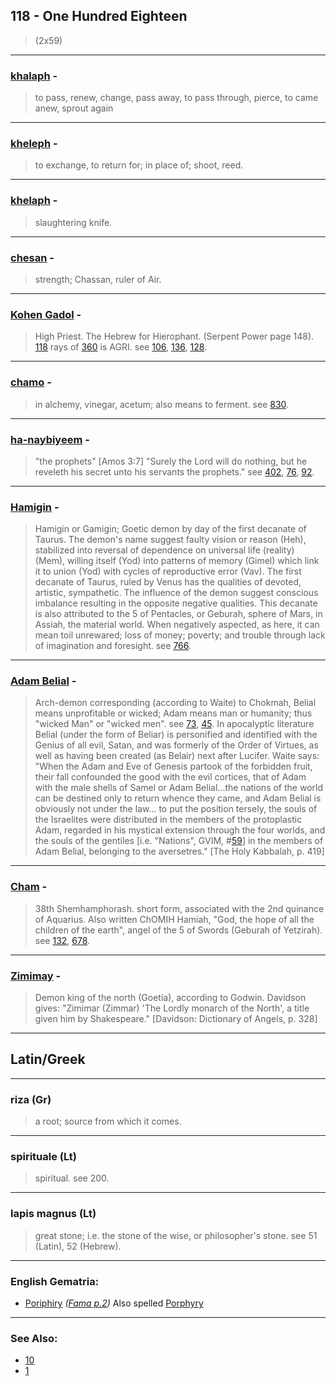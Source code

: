 ## 118 - One Hundred Eighteen
> (2x59)

---

### [khalaph](/keys/ChLP) - 
> to pass, renew, change, pass away, to pass through, pierce, to came anew, sprout again

---

### [kheleph](/keys/ChLP) - 
> to exchange, to return for; in place of; shoot, reed.

---

### [khelaph](/keys/ChLP) - 
> slaughtering knife.

---

### [chesan](/keys/ChSN) - 
> strength; Chassan, ruler of Air.

---

### [Kohen Gadol](/keys/KHN.GDVL) - 
> High Priest. The Hebrew for Hierophant. (Serpent Power page 148). [118](118) rays of [360](360) is AGRI. see [106](106), [136](136), [128](128).

---

### [chamo](/keys/ChMO) - 
> in alchemy, vinegar, acetum; also means to ferment.
see [830](830).

---

### [ha-naybiyeem](/keys/HNBIAIM) - 
> "the prophets" [Amos 3:7] "Surely the Lord will do nothing, but he reveleth his secret unto his servants the prophets." see [402](402), [76](76), [92](92).

---

### [Hamigin](/keys/HMIGIN) - 
> Hamigin or Gamigin; Goetic demon by day of the first decanate of Taurus. The demon's name suggest faulty vision or reason (Heh), stabilized into reversal of dependence on universal life (reality) (Mem), willing itself (Yod) into patterns of memory (Gimel) which link it to union (Yod) with cycles of reproductive error (Vav). The first decanate of Taurus, ruled by Venus has the qualities of devoted, artistic, sympathetic. The influence of the demon suggest conscious imbalance resulting in the opposite negative qualities. This decanate is also attributed to the 5 of Pentacles, or Geburah, sphere of Mars, in Assiah, the material world. When negatively aspected, as here, it can mean toil unrewared; loss of money; poverty; and trouble through lack of imagination and foresight. see [766](766).

---

### [Adam Belial](/keys/ADM.BLIAL) - 
> Arch-demon corresponding (according to Waite) to Chokmah, Belial means unprofitable or wicked; Adam means man or humanity; thus "wicked Man" or "wicked men". see [73](73), [45](45). In apocalyptic literature Belial (under the form of Beliar) is personified and identified with the Genius of all evil, Satan, and was formerly of the Order of Virtues, as well as having been created (as Belair) next after Lucifer. Waite says: "When the Adam and Eve of Genesis partook of the forbidden fruit, their fall confounded the good with the evil cortices, that of Adam with the male shells of Samel or Adam Belial...the nations of the world can be destined only to return whence they came, and Adam Belial is obviously not under the law... to put the position tersely, the souls of the Israelites were distributed in the members of the protoplastic Adam, regarded in his mystical extension through the four worlds, and the souls of the gentiles [i.e. "Nations", GVIM, #[59](59)] in the members of Adam Belial, belonging to the aversetres." [The Holy Kabbalah, p. 419]

---

### [Cham](/keys/ChOM) - 
> 38th Shemhamphorash. short form, associated with the 2nd quinance of Aquarius. Also written ChOMIH Hamiah, "God, the hope of all the children of the earth", angel of the 5 of Swords (Geburah of Yetzirah). see [132](132), [678](678).

---

### [Zimimay](/keys/ZIMIMAI) - 
> Demon king of the north (Goetia), according to Godwin. Davidson gives: "Zimimar (Zimmar) 'The Lordly monarch of the North', a title given him by Shakespeare." [Davidson: Dictionary of Angels, p. 328]

---

## Latin/Greek

---

### riza (Gr)
> a root; source from which it comes.

---

### spirituale (Lt)
> spiritual. see 200.

---

### lapis magnus (Lt)
> great stone; i.e. the stone of the wise, or philosopher's stone. see 51 (Latin), 52 (Hebrew).

---

### English Gematria:

- [Poriphiry](/english?word=Poriphiry) *([Fama p.2](https://archive.org/stream/fameconfessionof00vaug#page/2))* Also spelled [Porphyry](https://en.wikipedia.org/wiki/Porphyry_(philosopher))

---

### See Also:

- [10](10)
- [1](1)

